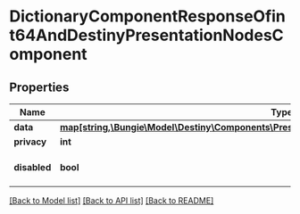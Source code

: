 # DictionaryComponentResponseOfint64AndDestinyPresentationNodesComponent

## Properties
Name | Type | Description | Notes
------------ | ------------- | ------------- | -------------
**data** | [**map[string,\Bungie\Model\Destiny\Components\Presentation\DestinyPresentationNodesComponent]**](DestinyPresentationNodesComponent.md) |  | [optional] 
**privacy** | **int** |  | [optional] 
**disabled** | **bool** | If true, this component is disabled. | [optional] 

[[Back to Model list]](../README.md#documentation-for-models) [[Back to API list]](../README.md#documentation-for-api-endpoints) [[Back to README]](../README.md)


